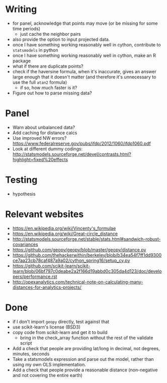 # Writing
- for panel, acknowledge that points may move (or be missing for some time periods)
    - just cache the neighbor pairs
- also provide the option to input projected data.
- once I have something working reasonably well in cython, contribute to `statsmodels` in python
- once I have something working reasonably well in cython, make an R package
- what if there are duplicate points?
- check if the haversine formula, when it's inaccurate, gives an answer large enough that it doesn't matter (and therefore it's unnecessary to use the full `atan2` formula)
    - if so, how much faster is it?
- Figure out how to parse missing data?

# Panel
- Warn about unbalanced data?
- Add caching for distance calcs
- Use improved NW errors? https://www.federalreserve.gov/pubs/ifdp/2012/1060/ifdp1060.pdf
- Look at different dummy codings: http://statsmodels.sourceforge.net/devel/contrasts.html?highlight=fixed%20effects
# Testing
- hypothesis

# Relevant websites
- https://en.wikipedia.org/wiki/Vincenty's_formulae
- https://en.wikipedia.org/wiki/Great-circle_distance
- http://statsmodels.sourceforge.net/stable/stats.html#sandwich-robust-covariances
- https://github.com/geopy/geopy/blob/master/geopy/distance.py
- https://github.com/thehackerwithin/berkeley/blob/b34ea54f7ff1dd9300ce7aa23cb78caf487a9a02/cython_spring16/setup_cy.py
- https://github.com/scikit-learn/scikit-learn/blob/06bf797c0deabe2a2f166d19abbd0c305da4d123/doc/developers/performance.rst
- http://opexanalytics.com/technical-note-on-calculating-many-distances-for-analytics-projects/


# Done
- if I don't import `geopy` directly, test against that
- use scikit-learn's license (BSD3)
- copy code from scikit-learn and get it to build
    - bring in the check_array function without the rest of the validate script
- Add a check that people are providing lat/long in decimal, not degrees, minutes, seconds
- Take a statsmodels expression and parse out the model, rather than using my own OLS implementation.
- Add a check that people provide a reasonable distance (non-negative and not covering the entire earth)
